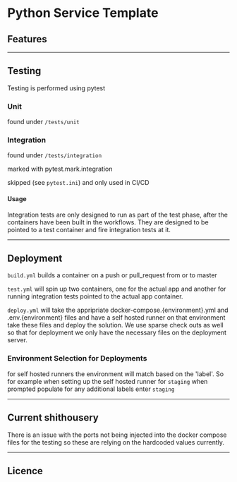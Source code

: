 # Python Service Template


## Features

---

## Testing

Testing is performed using pytest

### Unit 
found under ```/tests/unit```

### Integration

found under ```/tests/integration```

marked with pytest.mark.integration 

skipped (see ```pytest.ini```) and only used in CI/CD

#### Usage

Integration tests are only designed to run as part of the test phase, after the containers have been built in the workflows. 
They are designed to be pointed to a test container and fire integration tests at it.

---
## Deployment

```build.yml``` builds a container on a push or pull_request from or to master

```test.yml``` will spin up two containers, one for the actual app and another for running integration tests
pointed to the actual app container. 

```deploy.yml``` will take the appripriate docker-compose.{environment}.yml and .env.{environment} files
and have a self hosted runner on that environment take these files and deploy the solution.
We use sparse check outs as well so that for deployment we only have the necessary files on the deployment
server. 

### Environment Selection for Deployments
for self hosted runners the environment will match based on the 'label'. So for example when setting up the
self hosted runner for ```staging``` when prompted populate for any additional labels enter ```staging```

---
## Current shithousery 

There is an issue with the ports not being injected into the docker compose files for the testing so these
are relying on the hardcoded values currently.

--- 
## Licence



